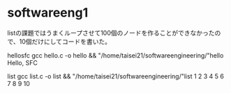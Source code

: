 # softwareeng1
listの課題ではうまくループさせて100個のノードを作ることができなかったので、10個だけにしてコードを書いた。


hellosfc
gcc hello.c -o hello && "/home/taisei21/softwareengineering/"hello
Hello, SFC



list
gcc list.c -o list && "/home/taisei21/softwareengineering/"list
1 2 3 4 5 6 7 8 9 10 
